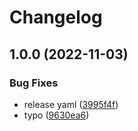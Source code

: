 # Changelog

## 1.0.0 (2022-11-03)


### Bug Fixes

* release yaml ([3995f4f](https://github.com/databricks/databricks-vscode/commit/3995f4facfe60da381a83659363cb225de95c4fa))
* typo ([9630ea6](https://github.com/databricks/databricks-vscode/commit/9630ea67b29285dc6e1863f20df1ce6c999e7d60))
